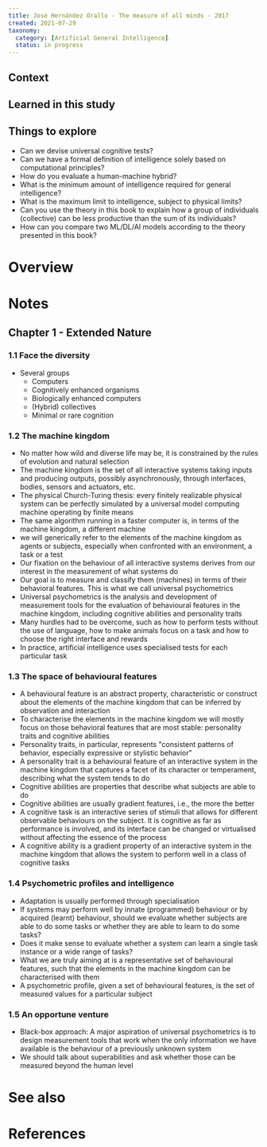 ```yaml
---
title: José Hernández Orallo - The measure of all minds - 2017
created: 2021-07-29
taxonomy:
  category: [Artificial General Intelligence]
  status: in progress
---
```


## Context

## Learned in this study

## Things to explore
* Can we devise universal cognitive tests?
* Can we have a formal definition of intelligence solely based on computational principles?
* How do you evaluate a human-machine hybrid?
* What is the minimum amount of intelligence required for general intelligence?
* What is the maximum limit to intelligence, subject to physical limits?
* Can you use the theory in this book to explain how a group of individuals (collective) can be less productive than the sum of its individuals?
* How can you compare two ML/DL/AI models according to the theory presented in this book?

# Overview

# Notes
## Chapter 1 - Extended Nature
### 1.1 Face the diversity
* Several groups
  * Computers
  * Cognitively enhanced organisms
  * Biologically enhanced computers
  * (Hybrid) collectives
  * Minimal or rare cognition

### 1.2 The machine kingdom
* No matter how wild and diverse life may be, it is constrained by the rules of evolution and natural selection
* The machine kingdom is the set of all interactive systems taking inputs and producing outputs, possibly asynchronously, through interfaces, bodies, sensors and actuators, etc.
* The physical Church-Turing thesis: every finitely realizable physical system can be perfectly simulated by a universal model computing machine operating by finite means
* The same algorithm running in a faster computer is, in terms of the machine kingdom, a different machine
* we will generically refer to the elements of the machine kingdom as agents or subjects, especially when confronted with an environment, a task or a test
* Our fixation on the behaviour of all interactive systems derives from our interest in the measurement of what systems do
* Our goal is to measure and classify them (machines) in terms of their behavioral features. This is what we call universal psychometrics
* Universal psychometrics is the analysis and development of measurement tools for the evaluation of behavioural features in the machine kingdom, including cognitive abilities and personality traits
* Many hurdles had to be overcome, such as how to perform tests without the use of language, how to make animals focus on a task and how to choose the right interface and rewards
* In practice, artificial intelligence uses specialised tests for each particular task

### 1.3 The space of behavioural features
* A behavioural feature is an abstract property, characteristic or construct about the elements of the machine kingdom that can be inferred by observation and interaction
* To characterise the elements in the machine kingdom we will mostly focus on those behavioral features that are most stable: personality traits and cognitive abilities
* Personality traits, in particular, represents "consistent patterns of behavior, especially expressive or stylistic behavior"
* A personality trait is a behavioural feature of an interactive system in the machine kingdom that captures a facet of its character or temperament, describing what the system tends to do
* Cognitive abilities are properties that describe what subjects are able to do
* Cognitive abilities are usually gradient features, i.e., the more the better
* A cognitive task is an interactive series of stimuli that allows for different observable behaviours on the subject. It is cognitive as far as performance is involved, and its interface can be changed or virtualised without affecting the essence of the process
* A cognitive ability is a gradient property of an interactive system in the machine kingdom that allows the system to perform well in a class of cognitive tasks

### 1.4 Psychometric profiles and intelligence
* Adaptation is usually performed through specialisation
* If systems may perform well by innate (programmed) behaviour or by acquired (learnt) behaviour, should we evaluate whether subjects are able to do some tasks or whether they are able to learn to do some tasks?
* Does it make sense to evaluate whether a system can learn a single task instance or a wide range of tasks?
* What we are truly aiming at is a representative set of behavioural features, such that the elements in the machine kingdom can be characterised with them
* A psychometric profile, given a set of behavioural features, is the set of measured values for a particular subject

### 1.5 An opportune venture
* Black-box approach: A major aspiration of universal psychometrics is to design measurement tools that work when the only information we have available is the behaviour of a previously unknown system
* We should talk about superabilities and ask whether those can be measured beyond the human level

# See also

# References
